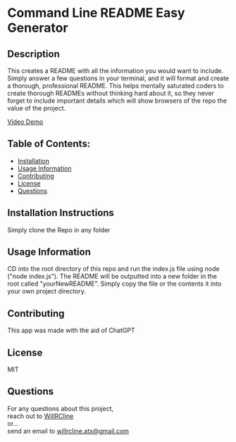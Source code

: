 # Command Line README Easy Generator

## Description
This creates a README with all the information you would want to include. Simply answer a few questions in your terminal, and it will format and create a thorough, professional README. This helps mentally saturated coders to create thorough READMEs without thinking hard about it, so they never forget to include important details which will show browsers of the repo the value of the project.

[Video Demo]('./static/cli-readme-generator-demo.mov')
  
## Table of Contents:
* [Installation](#installation-instructions)
* [Usage Information](#usage-information)
* [Contributing](#contributing)
* [License](#license)
* [Questions](#questions)

## Installation Instructions
Simply clone the Repo in any folder
  
## Usage Information
CD into the root directory of this repo and run the index.js file using node ("node index.js"). The README will be outputted into a new folder in the root called "yourNewREADME". Simply copy the file or the contents it into your own project directory.

## Contributing
This app was made with the aid of ChatGPT

## License
MIT

## Questions
For any questions about this project,  
reach out to [WillRCline](https://github.com/WillRCline)  
or...  
send an email to willrcline.atx@gmail.com